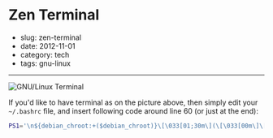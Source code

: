 # Zen Terminal

- slug: zen-terminal
- date: 2012-11-01
- category: tech
- tags: gnu-linux

-------------------------

![GNU/Linux Terminal](/media/zen-terminal.png)

If you'd like to have terminal as on the picture above, then simply edit
your `~/.bashrc` file, and insert following code around line 60 (or just at the end):

````bash
PS1='\n${debian_chroot:+($debian_chroot)}\[\033[01;30m\](\[\033[00m\]\[\033[00;37m\]\w\[\033[00m\]\[\033[01;30m\])\[\033[00m\]\n\[\033[01;30m\]$\[\033[00m\] '
````